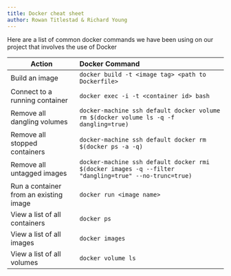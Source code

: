 ```yaml
---
title: Docker cheat sheet
author: Rowan Titlestad & Richard Young
---
```


Here are a list of common docker commands we have been using on our project that involves the use of Docker 
<!--more--> 

| Action                 |      Docker Command| 
|------------------------|:------------------|
| Build an image |  `docker build -t <image tag> <path to Dockerfile>` | 
| Connect to a running container |    `docker exec -i -t <container id> bash`  |  
| Remove all dangling volumes | `docker-machine ssh default docker volume rm $(docker volume ls -q -f dangling=true)` |   
| Remove all stopped containers |    `docker-machine ssh default docker rm $(docker ps -a -q)`   |  
| Remove all untagged images | `docker-machine ssh default docker rmi $(docker images -q --filter "dangling=true" --no-trunc=true)` |   
| Run a container from an existing image |    `docker run <image name>`   |  
| View a list of all containers | `docker ps` |   
| View a list of all images |    `docker images`   |  
| View a list of all volumes | `docker volume ls` |   

